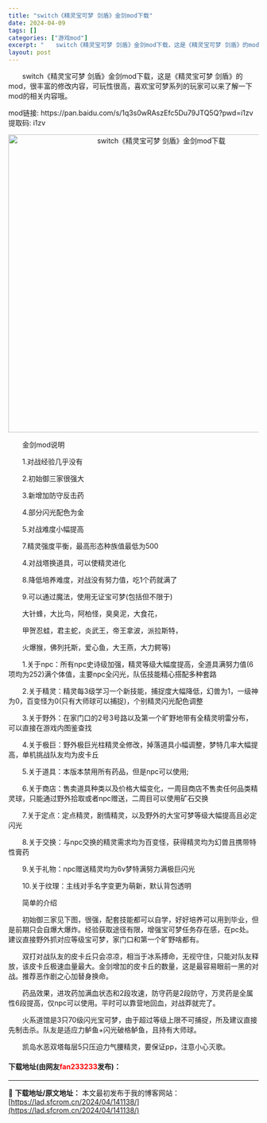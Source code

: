 ```yaml
---
title: "switch《精灵宝可梦 剑盾》金剑mod下载"
date: 2024-04-09
tags: []
categories: ["游戏mod"]
excerpt: "　　switch《精灵宝可梦 剑盾》金剑mod下载，这是《精灵宝可梦 剑盾》的mod，很丰富的修改内容，可玩性很高，喜欢宝可梦系列的玩家可以来了解一下mod的相关内容哦。 mod链接: https://pan.baidu.com/s/1q3s0wRAszEfc5Du79JTQ5Q?pwd=i1zv &hellip;"
layout: post
---
```


 <p>　　switch《精灵宝可梦 剑盾》金剑mod下载，这是《精灵宝可梦 剑盾》的mod，很丰富的修改内容，可玩性很高，喜欢宝可梦系列的玩家可以来了解一下mod的相关内容哦。</p> <p>mod链接: https://pan.baidu.com/s/1q3s0wRAszEfc5Du79JTQ5Q?pwd=i1zv 提取码: i1zv&nbsp;</p> <p align="center"><img align="" border="0" src="https://lad.sfcrom.cn/wp-content/uploads/2024/04/20240409_66150306ad908.webp" width="600" alt="switch《精灵宝可梦 剑盾》金剑mod下载" /></p> <p>　　金剑mod说明</p> <p>　　1.对战经验几乎没有</p> <p>　　2.初始御三家很强大</p> <p>　　3.新增加防守反击药</p> <p>　　4.部分闪光配色为金</p> <p>　　5.对战难度小幅提高</p> <p>　　7.精灵强度平衡，最高形态种族值最低为500</p> <p>　　4.对战塔换道具，可以使精灵进化</p> <p>　　8.降低培养难度，对战没有努力值，吃1个药就满了</p> <p>　　9.可以通过魔法，使用无证宝可梦(包括但不限于)</p> <p>　　大针蜂，大比鸟，阿柏怪，臭臭泥，大食花，</p> <p>　　甲贺忍蛙，君主蛇，炎武王，帝王拿波，派拉斯特，</p> <p>　　火爆猴，佛列托斯，爱心鱼，大王燕，大力鳄等)</p> <p>　　1.关于npc：所有npc史诗级加强，精灵等级大幅度提高，全道具满努力值(6项均为252)满个体值，主要npc全闪光，队伍技能精心搭配多种套路</p> <p>　　2.关于精灵：精灵每3级学习一个新技能，捕捉度大幅降低，幻兽为1，一级神为0，百变怪为0(只有大师球可以捕捉)，个别精灵闪光配色调整</p> <p>　　3.关于野外：在家门口的2号3号路以及第一个旷野地带有全精灵明雷分布，可以直接在游戏内图鉴查找</p> <p>　　4.关于极巨：野外极巨光柱精灵全修改，掉落道具小幅调整，梦特几率大幅提高，单机挑战队友均为皮卡丘</p> <p>　　5.关于道具：本版本禁用所有药品，但是npc可以使用;</p> <p>　　6.关于商店：售卖道具种类以及价格大幅变化，一周目商店不售卖任何品类精灵球，只能通过野外拾取或者npc赠送，二周目可以使用矿石交换</p> <p>　　7.关于定点：定点精灵，剧情精灵，以及野外的大宝可梦等级大幅提高且必定闪光</p> <p>　　8.关于交换：与npc交换的精灵需求均为百变怪，获得精灵均为幻兽且携带特性膏药</p> <p>　　9.关于礼物：npc赠送精灵均为6v梦特满努力满极巨闪光</p> <p>　　10.关于纹理：主线对手名字变更为萌新，默认背包透明</p> <p>　　简单的介绍</p> <p>　　初始御三家见下图，很强，配套技能都可以自学，好好培养可以用到毕业，但是前期只会自爆大爆炸。经验获取途径有限，增强宝可梦任务存在感，在pc处。建议直接野外抓对应等级宝可梦，家门口和第一个旷野啥都有。</p> <p>　　双打对战队友的皮卡丘只会凉凉，相当于冰系搏命，无视守住，只能对队友释放，该皮卡丘极速血量最大。金剑增加的皮卡丘的数量，这是最容易眼前一黑的对战。推荐恶作剧之心加替身换命。</p> <p>　　药品效果，进攻药加满血状态和2段攻速，防守药是2段防守，万灵药是全属性6段提高，仅npc可以使用。平时可以靠营地回血，对战莽就完了。</p> <p>　　火系道馆是3只70级闪光宝可梦，由于超过等级上限不可捕捉，所及建议直接先制击杀。队友是适应力鲈鱼+闪光破格鲈鱼，且持有大师球。</p> <p>　　凯岛水恶双塔每层5只压迫力气腰精灵，要保证pp，注意小心灭歌。</p> <p><h4>下载地址(由网友<font color="red">fan233233</font>发布)：</h4></p> 

---
📖 **下载地址/原文地址：** 本文最初发布于我的博客网站：[https://lad.sfcrom.cn/2024/04/141138/](https://lad.sfcrom.cn/2024/04/141138/)
